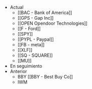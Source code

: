 - Actual
	- [[BAC - Bank of America]]
	- [[GPS - Gap Inc]]
	- [[OPEN Opendoor Technologies]]
	- [[F - Ford]]
	- [[SPY]]
	- [[PYPL - Paypal]]
	- [[FB - meta]]
	- [[XLF]]
	- [[SQ - SQUARE]]
	- [[MU]]
- En seguimiento
- Anterior
	- BBY [[BBY - Best Buy Co]]
	- IWM